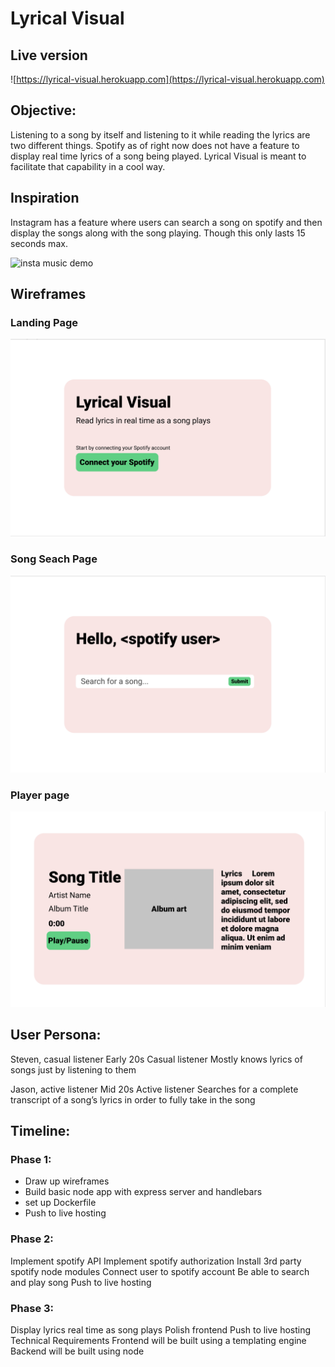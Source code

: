 # Lyrical Visual

## Live version
![https://lyrical-visual.herokuapp.com](https://lyrical-visual.herokuapp.com)

## Objective: 
Listening to a song by itself and listening to it while reading the lyrics are two different things. Spotify as of right now does not have a feature to display real time lyrics of a song being played. Lyrical Visual is meant to facilitate that capability in a cool way. 


## Inspiration 
Instagram has a feature where users can search a song on spotify and then display the songs along with the song playing. Though this only lasts 15 seconds max.

![insta music demo](./images/insta_music_demo.gif)


## Wireframes 
### Landing Page
![landing page](./images/landing_page.png)
### Song Seach Page
![song search page](./images/song_search_page.png)
### Player page
![player page](./images/player_page.png)


## User Persona:

Steven, casual listener
Early 20s 
Casual listener
Mostly knows lyrics of songs just by listening to them

Jason, active listener
Mid 20s 
Active listener
Searches for a complete transcript of a song’s lyrics in order to fully take in the song 



## Timeline: 

### Phase 1: 

- Draw up wireframes 
- Build basic node app with express server and handlebars 
- set up Dockerfile
- Push to live hosting

### Phase 2:

Implement spotify API
Implement spotify authorization 
Install 3rd party spotify node modules 
Connect user to spotify account 
Be able to search and play song
Push to live hosting 

### Phase 3:

Display lyrics real time as song plays 
Polish frontend 
Push to live hosting
Technical Requirements
Frontend will be built using a templating engine 
Backend will be built using node 



